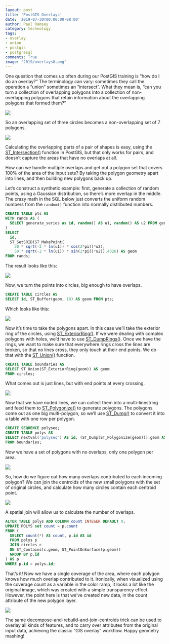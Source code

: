```yaml
---
layout: post
title: 'PostGIS Overlays'
date: '2019-07-30T00:00:00-08:00'
author: Paul Ramsey
category: technology
tags:
- overlay
- union
- postgis
- postgresql
comments: True
image: "2019/overlays8.png"
---
```


One question that comes up often during our PostGIS training is “how do I do an overlay?” The terminology can vary: sometimes they call the operation a “union” sometimes an “intersect”. What they mean is, “can you turn a collection of overlapping polygons into a collection of non-overlapping polygons that retain information about the overlapping polygons that formed them?”

<img src="{{ site.images }}/2019/overlays1.png" />

So an overlapping set of three circles becomes a non-overlapping set of 7 polygons. 

<img src="{{ site.images }}/2019/overlays2.png" />

Calculating the overlapping parts of a pair of shapes is easy, using the [ST_Intersection()](https://postgis.net/docs/ST_Intersection.html) function in PostGIS, but that only works for pairs, and doesn’t capture the areas that have no overlaps at all. 

How can we handle multiple overlaps and get out a polygon set that covers 100% of the area of the input sets? By taking the polygon geometry apart into lines, and then building new polygons back up. 

Let’s construct a synthetic example: first, generate a collection of random points, using a Gaussian distribution, so there’s more overlap in the middle. The crazy math in the SQL below just converts the uniform random numbers from the `random()` function into normally distributed numbers.

```sql
CREATE TABLE pts AS
WITH rands AS (
  SELECT generate_series as id, random() AS u1, random() AS u2 FROM generate_series(1,100)
)
SELECT
  id,
  ST_SetSRID(ST_MakePoint(
    50 * sqrt(-2 * ln(u1)) * cos(2*pi()*u2),
    50 * sqrt(-2 * ln(u1)) * sin(2*pi()*u2)),4326) AS geom
FROM rands;
```

The result looks like this: 

<img src="{{ site.images }}/2019/overlays3.png" />

Now, we turn the points into circles, big enough to have overlaps.

```sql
CREATE TABLE circles AS
SELECT id, ST_Buffer(geom, 10) AS geom FROM pts;
```

Which looks like this: 

<img src="{{ site.images }}/2019/overlays4.png" />

Now it’s time to take the polygons apart. In this case we’ll take the exterior ring of the circles, using [ST_ExteriorRing()](https://postgis.net/docs/ST_ExteriorRing.html). If we were dealing with complex polygons with holes, we’d have to use [ST_DumpRings()](https://postgis.net/docs/ST_DumpRings.html). Once we have the rings, we want to make sure that everywhere rings cross the lines are broken, so that no lines cross, they only touch at their end points. We do that with the [ST_Union()](https://postgis.net/docs/ST_Union.html) function.

```sql
CREATE TABLE boundaries AS
SELECT ST_Union(ST_ExteriorRing(geom)) AS geom
FROM circles;
```

What comes out is just lines, but with end points at every crossing. 

<img src="{{ site.images }}/2019/overlays5.png" />

Now that we have noded lines, we can collect them into a multi-linestring and feed them to [ST_Polygonize()](https://postgis.net/docs/ST_Polygonize.html) to generate polygons. The polygons come out as one big multi-polygon, so we’ll use [ST_Dump()](https://postgis.net/docs/ST_Dump.html) to convert it into a table with one row per polygon.

```sql
CREATE SEQUENCE polyseq;
CREATE TABLE polys AS
SELECT nextval('polyseq') AS id, (ST_Dump(ST_Polygonize(geom))).geom AS geom
FROM boundaries;
```

Now we have a set of polygons with no overlaps, only one polygon per area. 

<img src="{{ site.images }}/2019/overlays6.png" />

So, how do we figure out how many overlaps contributed to each incoming polygon? We can join the centroids of the new small polygons with the set of original circles, and calculate how many circles contain each centroid point. 

<img src="{{ site.images }}/2019/overlays7.png" />

A spatial join will allow us to calculate the number of overlaps.

```sql
ALTER TABLE polys ADD COLUMN count INTEGER DEFAULT 0;
UPDATE POLYS set count = p.count
FROM (
  SELECT count(*) AS count, p.id AS id  
  FROM polys p 
  JOIN circles c 
  ON ST_Contains(c.geom, ST_PointOnSurface(p.geom)) 
  GROUP BY p.id
) AS p
WHERE p.id = polys.id;
```

That’s it! Now we have a single coverage of the area, where each polygon knows how much overlap contributed to it. Ironically, when visualized using the coverage count as a variable in the color ramp, it looks a lot like the original image, which was created with a simple transparency effect. However, the point here is that we’ve created new data, in the count attribute of the new polygon layer. 

<img src="{{ site.images }}/2019/overlays8.png" />

The same decompose-and-rebuild-and-join-centroids trick can be used to overlay all kinds of features, and to carry over attributes from the original input data, achieving the classic “GIS overlay” workflow. Happy geometry mashing!



